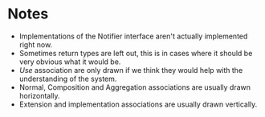# Notes
- Implementations of the Notifier interface aren't actually implemented right now.
- Sometimes return types are left out, this is in cases where it should be very obvious what it would be.
- _Use_ association are only drawn if we think they would help with the understanding of the system.
- Normal, Composition and Aggregation associations are usually drawn horizontally.
- Extension and implementation associations are usually drawn vertically.